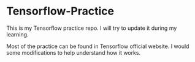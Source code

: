 # Tensorflow-Practice
This is my Tensorflow practice repo. I will try to update it during my learning.

Most of the practice can be found in Tensorflow official website. I would some modifications to help understand how it works.
